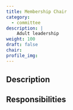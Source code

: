 ```yaml
---
title: Membership Chair
category: 
  - committee
description: |
    Adult leadership
weight: 100
draft: false
chair: 
profile_img: 
---
```


## Description

## Responsibilities

